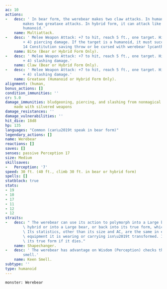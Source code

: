 ```yaml
---
ac: 10
actions:
-   desc: ' In bear form, the werebear makes two claw attacks. In humanoid form, it
        makes two greataxe attacks. In hybrid form, it can attack like a bear or a
        humanoid.'
    name: Multiattack.
-   desc: ' Melee Weapon Attack: +7 to hit, reach 5 ft., one target. Hit: 15 (2d10
        + 4) piercing damage. If the target is a humanoid, it must succeed on a DC
        14 Constitution saving throw or be cursed with werebear lycanthropy.'
    name: Bite (Bear or Hybrid Form Only).
-   desc: ' Melee Weapon Attack: +7 to hit, reach 5 ft., one target. Hit: 13 (2d8
        + 4) slashing damage.'
    name: Claw (Bear or Hybrid Form Only).
-   desc: ' Melee Weapon Attack: +7 to hit, reach 5 ft., one target. Hit: 10 (1d12
        + 4) slashing damage.'
    name: Greataxe (Humanoid or Hybrid Form Only).
alignment: (human,
bonus_actions: []
condition_immunities: ''
cr: 5.0
damage_immunities: bludgeoning, piercing, and slashing from nonmagical attacks not
    made with silvered weapons
damage_resistances: ''
damage_vulnerabilities: ''
hit_dice: 18d8
hp: 135
languages: "Common (can\u2019t speak in bear form)"
legendary_actions: []
name: Werebear
reactions: []
saves: []
senses: passive Perception 17
size: Medium
skillsaves:
-   Perception: '7'
speed: 30 ft. (40 ft., climb 30 ft. in bear or hybrid form)
spells: []
statblock: true
stats:
- 19
- 10
- 17
- 11
- 12
- 12
straits:
-   desc: " The werebear can use its action to polymorph into a Large bear-humanoid\
        \ hybrid or into a Large bear, or back into its true form, which is humanoid.\
        \ Its statistics, other than its size and AC, are the same in each form. Any\
        \ equipment it is wearing or carrying isn\u2019t transformed. It reverts to\
        \ its true form if it dies."
    name: Shapechanger.
-   desc: ' The werebear has advantage on Wisdom (Perception) checks that rely on
        smell.'
    name: Keen Smell.
subtype: ''
type: humanoid
---
```

```statblock
monster: Werebear
```